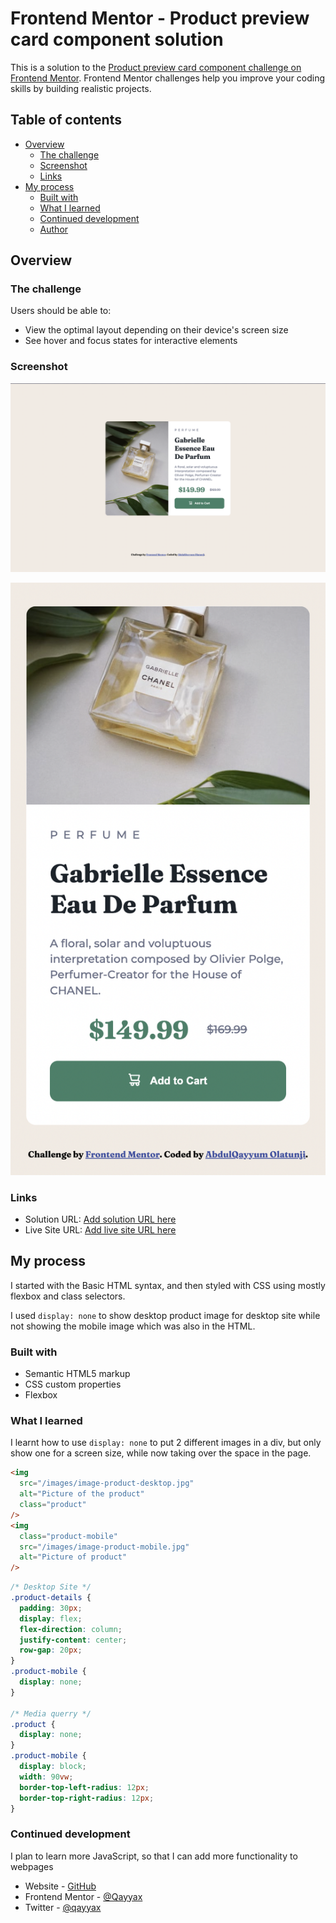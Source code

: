 # Frontend Mentor - Product preview card component solution

This is a solution to the [Product preview card component challenge on Frontend Mentor](https://www.frontendmentor.io/challenges/product-preview-card-component-GO7UmttRfa). Frontend Mentor challenges help you improve your coding skills by building realistic projects.

## Table of contents

- [Overview](#overview)
  - [The challenge](#the-challenge)
  - [Screenshot](#screenshot)
  - [Links](#links)
- [My process](#my-process)
  - [Built with](#built-with)
  - [What I learned](#what-i-learned)
  - [Continued development](#continued-development)
  - [Author](#author)

## Overview

### The challenge

Users should be able to:

- View the optimal layout depending on their device's screen size
- See hover and focus states for interactive elements

### Screenshot

![Desktop](/desktopSS.png)

![Mobile](/mobileSS.png)

### Links

- Solution URL: [Add solution URL here](https://github.com/Qayyax/product-review-card-component)
- Live Site URL: [Add live site URL here](https://productreview1.netlify.app/)

## My process

I started with the Basic HTML syntax, and then styled with CSS using mostly flexbox and class selectors.

I used `display: none` to show desktop product image for desktop site while not showing the mobile image which was also in the HTML.

### Built with

- Semantic HTML5 markup
- CSS custom properties
- Flexbox

### What I learned

I learnt how to use `display: none` to put 2 different images in a div, but only show one for a screen size, while now taking over the space in the page.

```html
<img
  src="/images/image-product-desktop.jpg"
  alt="Picture of the product"
  class="product"
/>
<img
  class="product-mobile"
  src="/images/image-product-mobile.jpg"
  alt="Picture of product"
/>
```

```css
/* Desktop Site */
.product-details {
  padding: 30px;
  display: flex;
  flex-direction: column;
  justify-content: center;
  row-gap: 20px;
}
.product-mobile {
  display: none;
}

/* Media querry */
.product {
  display: none;
}
.product-mobile {
  display: block;
  width: 90vw;
  border-top-left-radius: 12px;
  border-top-right-radius: 12px;
}
```

### Continued development

I plan to learn more JavaScript, so that I can add more functionality to webpages

- Website - [GitHub](https://github.com/Qayyax)
- Frontend Mentor - [@Qayyax](https://www.frontendmentor.io/profile/Qayyax)
- Twitter - [@qayyax](https://www.twitter.com/qayyax)
